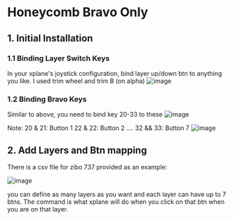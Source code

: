 # Honeycomb Bravo Only
## 1. Initial Installation
### 1.1 Binding Layer Switch Keys
In your xplane's joystick configuration, bind layer up/down btn to anything you like. I used trim wheel and trim B (on alpha)
![image](https://github.com/user-attachments/assets/97618897-ecf1-42c9-b012-5c964cfef9a7)

### 1.2 Binding Bravo Keys
Similar to above, you need to bind key 20-33 to these
![image](https://github.com/user-attachments/assets/58583676-897b-498a-9b1a-efcb4f41447c)

Note:
20 & 21: Button 1
22 & 22: Button 2
....
32 && 33: Button 7
![image](https://github.com/user-attachments/assets/5c02c166-0684-4401-833e-c4f1b93f7896)

## 2. Add Layers and Btn mapping
There is a csv file for zibo 737 provided as an example:

![image](https://github.com/user-attachments/assets/e0c46065-b623-4a6f-a508-cf5aff653d74)

you can define as many layers as you want and each layer can have up to 7 btns. The command is what xplane will do when you click on that btn when you are on that layer.

